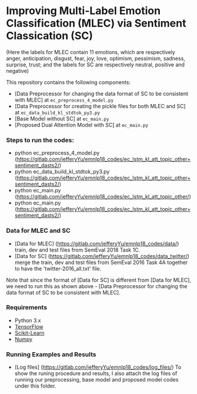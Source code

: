 # Improving Multi-Label Emotion Classification (MLEC) via Sentiment Classication (SC)

(Here the labels for MLEC contain 11 emotions, which are respectively anger, anticipation, disgust, fear, joy, love, optimism, pessimism, sadness, surprise, trust;
and the labels for SC are respectively neutral, positive and negative)

This repository contains the following components:
[](../SemEval2018_EC_github/)

- [Data Preprocessor for changing the data format of SC to be consistent with MLEC] at `ec_preprocess_4_model.py`
- [Data Preprocessor for creating the pickle files for both MLEC and SC] at `ec_data_build_kl_stdtok_py3.py`
- [Base Model without SC] at `ec_main.py`
- [Proposed Dual Attention Model with SC] at `ec_main.py`


### Steps to run the codes:
- python ec_preprocess_4_model.py (https://gitlab.com/jefferyYu/emnlp18_codes/ec_lstm_kl_att_topic_other+sentiment_dasts2/)
- python ec_data_build_kl_stdtok_py3.py (https://gitlab.com/jefferyYu/emnlp18_codes/ec_lstm_kl_att_topic_other+sentiment_dasts2/)
- python ec_main.py (https://gitlab.com/jefferyYu/emnlp18_codes/ec_lstm_kl_att_topic_other/)
- python ec_main.py (https://gitlab.com/jefferyYu/emnlp18_codes/ec_lstm_kl_att_topic_other+sentiment_dasts2/)

### Data for MLEC and SC
- [Data for MLEC] (https://gitlab.com/jefferyYu/emnlp18_codes/data/) train, dev and test files from SemEval 2018 Task 1C.
- [Data for SC] (https://gitlab.com/jefferyYu/emnlp18_codes/data_twitter/) merge the train, dev and test files from SemEval 2016 Task 4A together to have the 'twitter-2016_all.txt' file.

Note that since the format of [Data for SC] is different from [Data for MLEC], we need to run this as shown above - [Data Preprocessor for changing the data format of SC to be consistent with MLEC].


### Requirements

- Python 3.x
- [TensorFlow](https://www.tensorflow.org)
- [Scikit-Learn](http://scikit-learn.org/stable/index.html)
- [Numpy](http://www.numpy.org/)

### Running Examples and Results

- [Log files] (https://gitlab.com/jefferyYu/emnlp18_codes/log_files/) To show the runing procedure and results, I also attach the log files of running our preprocessing, base model and proposed model codes under this folder.

